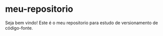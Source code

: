 # meu-repositorio

Seja bem vindo! Este é o meu repositorio para estudo de versionamento de código-fonte.
